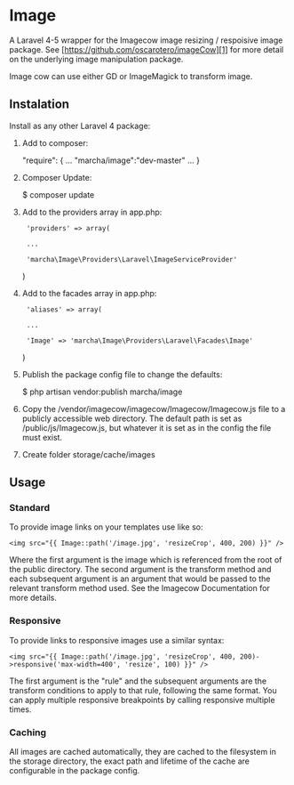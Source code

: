 # Image
A Laravel 4-5 wrapper for the Imagecow image resizing / respoisive image package. See [https://github.com/oscarotero/imageCow][1] for more detail on the underlying image manipulation package.

Image cow can use either GD or ImageMagick to transform image.


## Instalation
Install as any other Laravel 4 package:

1) Add to composer:

    "require": {
        ...
        "marcha/image":"dev-master"
        ...
    }

2) Composer Update:

    $ composer update

3) Add to the providers array in app.php:

    	'providers' => array(

	    ...

	    'marcha\Image\Providers\Laravel\ImageServiceProvider'
	)

4) Add to the facades array in app.php:

    	'aliases' => array(

	    ...

	    'Image' => 'marcha\Image\Providers\Laravel\Facades\Image'
	)

5) Publish the package config file to change the defaults:

    $ php artisan vendor:publish marcha/image

6) Copy the /vendor/imagecow/imagecow/Imagecow/Imagecow.js file to a publicly accessible web directory. The default path is set as /public/js/Imagecow.js, but whatever it is set as in the config the file must exist.

7) Create folder storage/cache/images

## Usage
### Standard
To provide image links on your templates use like so:

    <img src="{{ Image::path('/image.jpg', 'resizeCrop', 400, 200) }}" />

Where the first argument is the image which is referenced from the root of the public directory. The second argument is the transform method and each subsequent argument is an argument that would be passed to the relevant transform method used. See the Imagecow Documentation for more details.

### Responsive
To provide links to responsive images use a similar syntax:

    <img src="{{ Image::path('/image.jpg', 'resizeCrop', 400, 200)->responsive('max-width=400', 'resize', 100) }}" />

The first argument is the "rule" and the subsequent arguments are the transform conditions to apply to that rule, following the same format. You can apply multiple responsive breakpoints by calling responsive multiple times.

### Caching
All images are cached automatically, they are cached to the filesystem in the storage directory, the exact path and lifetime of the cache are configurable in the package config.


  [1]: https://github.com/oscarotero/imageCow